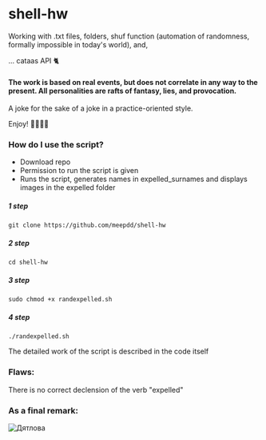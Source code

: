 # shell-hw
Working with .txt files, folders, shuf function (automation of randomness, formally impossible in today's world), and, 

 ...
 cataas API 🐈


#### The work is based on real events, but does not correlate in any way to the present. All personalities are rafts of fantasy, lies, and provocation.

A joke for the sake of a joke in a practice-oriented style.

Enjoy! 🎪🤹🏼‍♀️


### How do I use the script?

- Download repo 
- Permission to run the script is given 
- Runs the script, generates names in expelled_surnames and displays images in the expelled folder

##### 1 step
```
git clone https://github.com/meepdd/shell-hw
```
##### 2 step
```
cd shell-hw
```
##### 3 step
```
sudo chmod +x randexpelled.sh
```
##### 4 step
```
./randexpelled.sh
```


The detailed work of the script is described in the code itself



### Flaws:

There is no correct declension of the verb "expelled"


### As a final remark:


![Дятлова](https://user-images.githubusercontent.com/101170461/234377414-f754d63f-8d3c-40d6-9fa7-d78fd1ad1d76.png)
